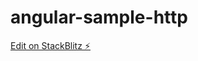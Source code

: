 # angular-sample-http

[Edit on StackBlitz ⚡️](https://stackblitz.com/edit/log-angular-sample-http)
